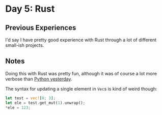 # Day 5: Rust

## Previous Experiences

I'd say I have pretty good experience with Rust through a lot of different small-ish projects.

## Notes

Doing this with Rust was pretty fun, although it was of course a lot more verbose than [Python yesterday](../04).

The syntax for updating a single element in `Vec`s is kind of weird though:

```rust
let test = vec![0; 3];
let ele = test.get_mut(1).unwrap();
*ele = 123;
```
